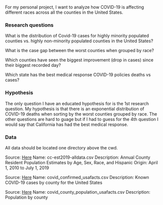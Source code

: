 For my personal project, I want to analyze how COVID-19 is affecting different races across all the counties in the United States. 


### Research questions

   What is the distribution of Covid-19 cases for highly minority populated counties vs. highly non-minority populated counties in the United States?

   What is the case gap between the worst counties when grouped by race?

   Which counties have seen the biggest improvement (drop in cases) since their biggest recorded day?

   Which state has the best medical response COVID-19 policies deaths vs cases?

### Hypothesis

The only question I have an educated hypothesis for is the 1st research question. My hypothesis is that there is an exponential distribution of COVID-19 deaths when sorting by the worst counties grouped by race. The other questions are hard to guage but if I had to guess for the 4th question I would say that California has had the best medical response.


### Data

All data should be located one directory above the cwd.

Source: [Here](https://www.census.gov/data/datasets/time-series/demo/popest/2010s-counties-detail.html)
Name: cc-est2019-alldata.csv
Description: Annual County Resident Population Estimates by Age, Sex, Race, and Hispanic Origin: April 1, 2010 to July 1, 2019

Source: [Here](https://usafacts.org/visualizations/coronavirus-covid-19-spread-map/)
Name: covid_confirmed_usafacts.csv
Description: Known COVID-19 cases by county for the United States

Source: [Here](https://usafacts.org/visualizations/coronavirus-covid-19-spread-map/)
Name: covid_county_population_usafacts.csv
Description: Population by county
